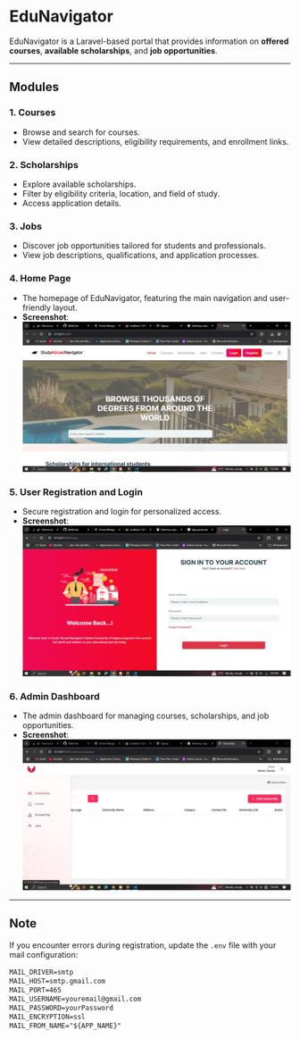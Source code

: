 # EduNavigator

EduNavigator is a Laravel-based portal that provides information on **offered courses**, **available scholarships**, and **job opportunities**.

---

## Modules

### 1. **Courses**
- Browse and search for courses.
- View detailed descriptions, eligibility requirements, and enrollment links.

### 2. **Scholarships**
- Explore available scholarships.
- Filter by eligibility criteria, location, and field of study.
- Access application details.

### 3. **Jobs**
- Discover job opportunities tailored for students and professionals.
- View job descriptions, qualifications, and application processes.

### 4. **Home Page**
- The homepage of EduNavigator, featuring the main navigation and user-friendly layout.
- **Screenshot**:  
  ![Home Page](public/images/Home.JPG)

### 5. **User Registration and Login**
- Secure registration and login for personalized access.
- **Screenshot**:  
  ![User Authentication](public/images/login.JPG)

### 6. **Admin Dashboard**
- The admin dashboard for managing courses, scholarships, and job opportunities.
- **Screenshot**:  
  ![Admin Dashboard](public/images/Admindashboard.JPG)

---

## Note

If you encounter errors during registration, update the `.env` file with your mail configuration:

```env
MAIL_DRIVER=smtp
MAIL_HOST=smtp.gmail.com
MAIL_PORT=465
MAIL_USERNAME=youremail@gmail.com
MAIL_PASSWORD=yourPassword
MAIL_ENCRYPTION=ssl
MAIL_FROM_NAME="${APP_NAME}"
